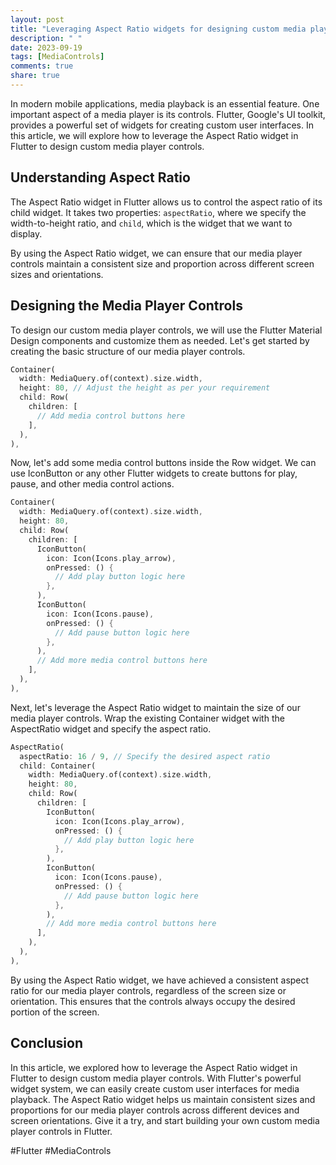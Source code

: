 ```yaml
---
layout: post
title: "Leveraging Aspect Ratio widgets for designing custom media player controls in Flutter"
description: " "
date: 2023-09-19
tags: [MediaControls]
comments: true
share: true
---
```


In modern mobile applications, media playback is an essential feature. One important aspect of a media player is its controls. Flutter, Google's UI toolkit, provides a powerful set of widgets for creating custom user interfaces. In this article, we will explore how to leverage the Aspect Ratio widget in Flutter to design custom media player controls.

## Understanding Aspect Ratio

The Aspect Ratio widget in Flutter allows us to control the aspect ratio of its child widget. It takes two properties: `aspectRatio`, where we specify the width-to-height ratio, and `child`, which is the widget that we want to display.

By using the Aspect Ratio widget, we can ensure that our media player controls maintain a consistent size and proportion across different screen sizes and orientations.

## Designing the Media Player Controls

To design our custom media player controls, we will use the Flutter Material Design components and customize them as needed. Let's get started by creating the basic structure of our media player controls.

```dart
Container(
  width: MediaQuery.of(context).size.width,
  height: 80, // Adjust the height as per your requirement
  child: Row(
    children: [
      // Add media control buttons here
    ],
  ),
),
```

Now, let's add some media control buttons inside the Row widget. We can use IconButton or any other Flutter widgets to create buttons for play, pause, and other media control actions.

```dart
Container(
  width: MediaQuery.of(context).size.width,
  height: 80,
  child: Row(
    children: [
      IconButton(
        icon: Icon(Icons.play_arrow),
        onPressed: () {
          // Add play button logic here
        },
      ),
      IconButton(
        icon: Icon(Icons.pause),
        onPressed: () {
          // Add pause button logic here
        },
      ),
      // Add more media control buttons here
    ],
  ),
),
```

Next, let's leverage the Aspect Ratio widget to maintain the size of our media player controls. Wrap the existing Container widget with the AspectRatio widget and specify the aspect ratio.

```dart
AspectRatio(
  aspectRatio: 16 / 9, // Specify the desired aspect ratio
  child: Container(
    width: MediaQuery.of(context).size.width,
    height: 80,
    child: Row(
      children: [
        IconButton(
          icon: Icon(Icons.play_arrow),
          onPressed: () {
            // Add play button logic here
          },
        ),
        IconButton(
          icon: Icon(Icons.pause),
          onPressed: () {
            // Add pause button logic here
          },
        ),
        // Add more media control buttons here
      ],
    ),
  ),
),
```

By using the Aspect Ratio widget, we have achieved a consistent aspect ratio for our media player controls, regardless of the screen size or orientation. This ensures that the controls always occupy the desired portion of the screen.

## Conclusion

In this article, we explored how to leverage the Aspect Ratio widget in Flutter to design custom media player controls. With Flutter's powerful widget system, we can easily create custom user interfaces for media playback. The Aspect Ratio widget helps us maintain consistent sizes and proportions for our media player controls across different devices and screen orientations. Give it a try, and start building your own custom media player controls in Flutter.

#Flutter #MediaControls